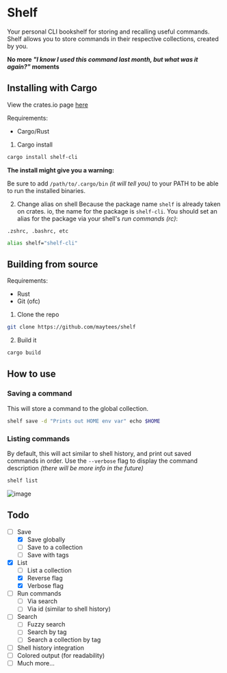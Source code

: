 # Shelf

Your personal CLI bookshelf for storing and recalling useful commands.
Shelf allows you to store commands in their respective collections, created by you.

**No more _"I know I used this command last month, but what was it again?"_ moments**

## Installing with Cargo

View the crates.io page [here](https://crates.io/crates/shelf-cli)

Requirements:

- Cargo/Rust

1. Cargo install

```bash
cargo install shelf-cli
```

**The install might give you a warning:**

Be sure to add `/path/to/.cargo/bin` _(it will tell you)_ to your PATH to be able to run the installed binaries.

2. Change alias on shell
   Because the package name `shelf` is already taken on crates.
   io, the name for the package is `shelf-cli`. You should
   set an alias for the package via your shell's _run commands (rc)_:

`.zshrc, .bashrc, etc`

```bash
alias shelf="shelf-cli"
```

## Building from source

Requirements:

- Rust
- Git (ofc)

1. Clone the repo

```bash
git clone https://github.com/maytees/shelf
```

2. Build it

```bash
cargo build
```

## How to use

### Saving a command

This will store a command to the global collection.

```bash
shelf save -d "Prints out HOME env var" echo $HOME
```

### Listing commands

By default, this will act similar to shell history, and print out saved commands in order.
Use the `--verbose` flag to display the command description _(there will be more info in the future)_

```bash
shelf list
```

![image](https://github.com/user-attachments/assets/84e0ccb0-e6cf-455f-ad16-967d5607e7c6)

## Todo

- [ ] Save
  - [x] Save globally
  - [ ] Save to a collection
  - [ ] Save with tags
- [x] List
  - [ ] List a collection
  - [x] Reverse flag
  - [x] Verbose flag
- [ ] Run commands
  - [ ] Via search
  - [ ] Via id (similar to shell history)
- [ ] Search
  - [ ] Fuzzy search
  - [ ] Search by tag
  - [ ] Search a collection by tag
- [ ] Shell history integration
- [ ] Colored output (for readability)
- [ ] Much more...
